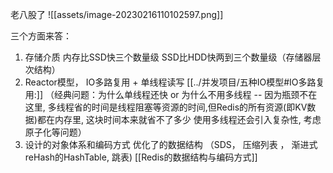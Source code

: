 老八股了
![[assets/image-20230216110102597.png]]

三个方面来答：
1. 存储介质  内存比SSD快三个数量级  SSD比HDD快两到三个数量级（存储器层次结构）
2. Reactor模型， IO多路复用 + 单线程读写 [[../并发项目/五种IO模型#IO多路复用:]]
   （经典问题：为什么单线程还快 or 为什么不用多线程 -- 因为瓶颈不在这里, 多线程省的时间是线程阻塞等资源的时间,但Redis的所有资源(即KV数据)都在内存里, 这块时间本来就省不了多少 使用多线程还会引入复杂性, 考虑原子化等问题）
4. 设计的对象体系和编码方式  优化了的数据结构 （SDS， 压缩列表 ， 渐进式reHash的HashTable, 跳表) [[Redis的数据结构与编码方式]]